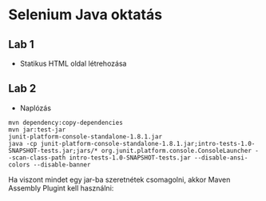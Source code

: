 # Selenium Java oktatás

## Lab 1

* Statikus HTML oldal létrehozása

## Lab 2

* Naplózás

```shell
mvn dependency:copy-dependencies
mvn jar:test-jar
junit-platform-console-standalone-1.8.1.jar
java -cp junit-platform-console-standalone-1.8.1.jar;intro-tests-1.0-SNAPSHOT-tests.jar;jars/* org.junit.platform.console.ConsoleLauncher --scan-class-path intro-tests-1.0-SNAPSHOT-tests.jar --disable-ansi-colors --disable-banner
```

Ha viszont mindet egy jar-ba szeretnétek csomagolni, akkor
Maven Assembly Plugint kell használni:

